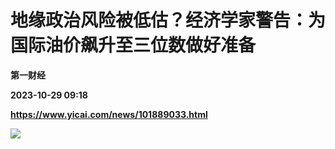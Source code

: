 # 地缘政治风险被低估？经济学家警告：为国际油价飙升至三位数做好准备
**第一财经**

**2023-10-29 09:18**

**https://www.yicai.com/news/101889033.html**

![](https://pubimg-10000538.picsh.myqcloud.com/20220613034435619e04edd092c.jpg)